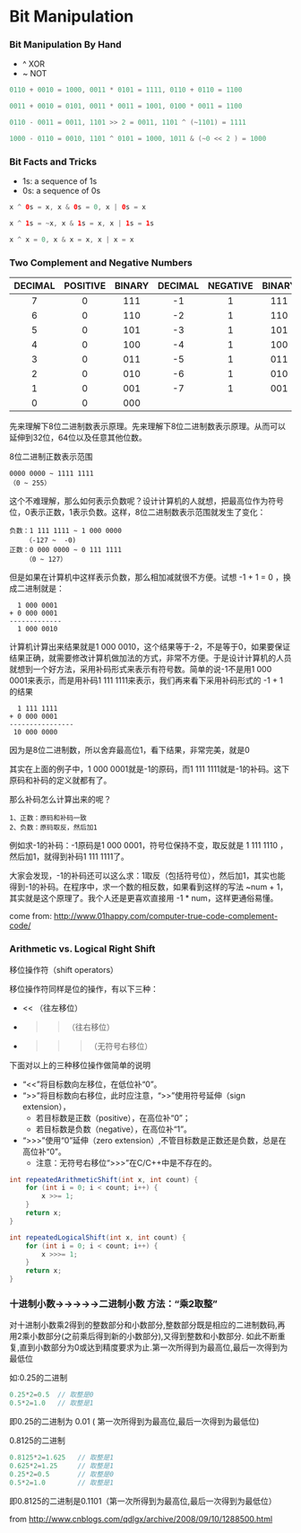 # Bit Manipulation

### Bit Manipulation By Hand

- ^ XOR
- ~ NOT

```java
0110 + 0010 = 1000, 0011 * 0101 = 1111, 0110 + 0110 = 1100

0011 + 0010 = 0101, 0011 * 0011 = 1001, 0100 * 0011 = 1100

0110 - 0011 = 0011, 1101 >> 2 = 0011, 1101 ^ (~1101) = 1111

1000 - 0110 = 0010, 1101 ^ 0101 = 1000, 1011 & (~0 << 2 ) = 1000
```

### Bit Facts and Tricks

- 1s: a sequence of 1s
- 0s: a sequence of 0s

```java
x ^ 0s = x, x & 0s = 0, x | 0s = x

x ^ 1s = ~x, x & 1s = x, x | 1s = 1s

x ^ x = 0, x & x = x, x | x = x
```

### Two Complement and Negative Numbers

| DECIMAL | POSITIVE | BINARY | DECIMAL | NEGATIVE | BINARY |
|:-------:|:--------:|:------:|:-------:|:--------:|:------:|
|    7    |     0    |   111  |    -1   |     1    |   111  |
|    6    |     0    |   110  |    -2   |     1    |   110  |
|    5    |     0    |   101  |    -3   |     1    |   101  |
|    4    |     0    |   100  |    -4   |     1    |   100  |
|    3    |     0    |   011  |    -5   |     1    |   011  |
|    2    |     0    |   010  |    -6   |     1    |   010  |
|    1    |     0    |   001  |    -7   |     1    |   001  |
|    0    |     0    |   000  |         |          |        |

先来理解下8位二进制数表示原理。先来理解下8位二进制数表示原理。从而可以延伸到32位，64位以及任意其他位数。

8位二进制正数表示范围

```
0000 0000 ~ 1111 1111
（0 ~ 255）
```

这个不难理解，那么如何表示负数呢？设计计算机的人就想，把最高位作为符号位，0表示正数，1表示负数。这样，8位二进制数表示范围就发生了变化：

```
负数：1 111 1111 ~ 1 000 0000 
    （-127 ~  -0)
正数：0 000 0000 ~ 0 111 1111
    （0 ~ 127）
```

但是如果在计算机中这样表示负数，那么相加减就很不方便。试想 -1 + 1 = 0 ，换成二进制就是：

```
  1 000 0001
+ 0 000 0001
-------------
  1 000 0010
```

计算机计算出来结果就是1 000 0010，这个结果等于-2，不是等于0，如果要保证结果正确，就需要修改计算机做加法的方式，非常不方便。于是设计计算机的人员就想到一个好方法，采用补码形式来表示有符号数。简单的说-1不是用1 000 0001来表示，而是用补码1 111 1111来表示，我们再来看下采用补码形式的 -1 + 1 的结果

```
  1 111 1111
+ 0 000 0001
----------------
 10 000 0000
```

因为是8位二进制数，所以舍弃最高位1，看下结果，非常完美，就是0

其实在上面的例子中，1 000 0001就是-1的原码，而1 111 1111就是-1的补码。这下原码和补码的定义就都有了。

那么补码怎么计算出来的呢？

```
1、正数：原码和补码一致
2、负数：原码取反，然后加1
```

例如求-1的补码：-1原码是1 000 0001，符号位保持不变，取反就是 1 111 1110 ，然后加1，就得到补码1 111 1111了。

大家会发现，-1的补码还可以这么求：1取反（包括符号位），然后加1，其实也能得到-1的补码。在程序中，求一个数的相反数，如果看到这样的写法 ~num + 1，其实就是这个原理了。我个人还是更喜欢直接用 -1 * num，这样更通俗易懂。

come from: http://www.01happy.com/computer-true-code-complement-code/

### Arithmetic vs. Logical Right Shift

移位操作符（shift operators）
   
移位操作符同样是位的操作，有以下三种：

- <<    （往左移位）
- >>    （往右移位）
- >>>   （无符号右移位）

下面对以上的三种移位操作做简单的说明
   
- “<<”将目标数向左移位，在低位补“0”。
- “>>”将目标数向右移位，此时应注意，“>>”使用符号延伸（sign extension），
	+ 若目标数是正数（positive），在高位补“0”；
	+ 若目标数是负数（negative），在高位补“1”。
- “>>>”使用“0”延伸（zero extension）,不管目标数是正数还是负数，总是在高位补“0”。
	+ 注意：无符号右移位“>>>”在C/C++中是不存在的。

```java
int repeatedArithmeticShift(int x, int count) {
	for (int i = 0; i < count; i++) {
		x >>= 1;
	}
	return x;
}

int repeatedLogicalShift(int x, int count) {
	for (int i = 0; i < count; i++) {
		x >>>= 1;
	}
	return x;
}
```

### 十进制小数→→→→→二进制小数 方法：“乘2取整”

对十进制小数乘2得到的整数部分和小数部分,整数部分既是相应的二进制数码,再用2乘小数部分(之前乘后得到新的小数部分),又得到整数和小数部分.
如此不断重复,直到小数部分为0或达到精度要求为止.第一次所得到为最高位,最后一次得到为最低位

如:0.25的二进制
```Java
0.25*2=0.5  // 取整是0
0.5*2=1.0   // 取整是1
```
即0.25的二进制为 0.01 ( 第一次所得到为最高位,最后一次得到为最低位)

0.8125的二进制
```Java
0.8125*2=1.625   // 取整是1
0.625*2=1.25     // 取整是1
0.25*2=0.5       // 取整是0
0.5*2=1.0        // 取整是1
```
即0.8125的二进制是0.1101（第一次所得到为最高位,最后一次得到为最低位）

from http://www.cnblogs.com/qdlgx/archive/2008/09/10/1288500.html